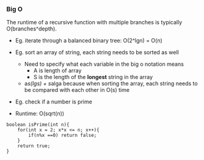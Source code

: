 ### Big O

The runtime of a recursive function with multiple branches is typically O(branches^depth).

- Eg. iterate through a balanced binary tree:
O(2^lgn) = O(n)
- Eg. sort an array of string, each string needs to be sorted as well
	- Need to specify what each variable in the big o notation means
		- A is length of array
		- S is the length of the **longest** string in the array
	- a*s(lgs) + s*alga because when sorting the array, each string needs to be compared with each other in O(s) time

- Eg. check if a number is prime

* Runtime: O(sqrt(n))

```
boolean isPrime(int n){
	for(int x = 2; x*x <= n; x++){
		if(n%x ==0) return false;
	}
	return true;
}
```
